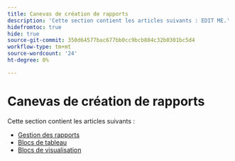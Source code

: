 ```yaml
---
title: Canevas de création de rapports
description: 'Cette section contient les articles suivants : EDIT ME.'
hidefromtoc: true
hide: true
source-git-commit: 350d64577bac677bb0cc9bcb804c32b0301bc5d4
workflow-type: tm+mt
source-wordcount: '24'
ht-degree: 0%

---
```


# Canevas de création de rapports

Cette section contient les articles suivants :

* [Gestion des rapports](../../reports-and-dashboards/reporting-canvas/manage-reports/manage-reports.md)
* [Blocs de tableau](../../reports-and-dashboards/reporting-canvas/table-blocks/table-blocks.md)
* [Blocs de visualisation](../../reports-and-dashboards/reporting-canvas/visualization-blocks/visualization-blocks.md)
